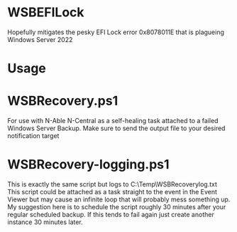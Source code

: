# WSBEFILock
Hopefully mitigates the pesky EFI Lock error 0x8078011E that is plagueing Windows Server 2022

# Usage

  # WSBRecovery.ps1
  For use with N-Able N-Central as a self-healing task attached to a failed Windows Server Backup. Make sure to send the output file to your desired notification target

  # WSBRecovery-logging.ps1
  This is exactly the same script but logs to C:\Temp\WSBRecoverylog.txt
  This script could be attached as a task straight to the event in the Event Viewer but may cause an infinite loop that will probably mess something up. 
  My suggestion here is to schedule the script roughly 30 minutes after your regular scheduled backup. If this tends to fail again just create another instance 30 minutes later. 
